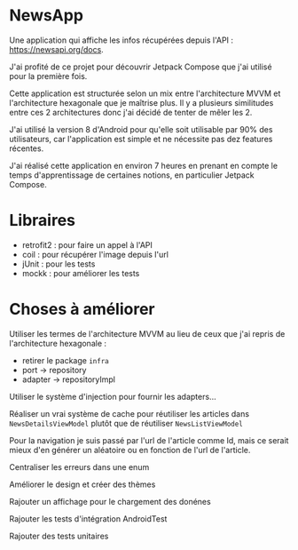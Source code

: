 # NewsApp

Une application qui affiche les infos récupérées depuis l'API : https://newsapi.org/docs.

J'ai profité de ce projet pour découvrir Jetpack Compose que j'ai utilisé pour la première fois.

Cette application est structurée selon un mix entre l'architecture MVVM et l'architecture hexagonale que je maîtrise plus. Il y a plusieurs similitudes entre ces 2 architectures donc j'ai décidé de tenter de mêler les 2.

J'ai utilisé la version 8 d'Android pour qu'elle soit utilisable par 90% des utilisateurs, car l'application est simple et ne nécessite pas dez features récentes.

J'ai réalisé cette application en environ 7 heures en prenant en compte le temps d'apprentissage de certaines notions, en particulier Jetpack Compose.

# Libraires

- retrofit2 : pour faire un appel à l'API
- coil : pour récupérer l'image depuis l'url
- jUnit : pour les tests
- mockk : pour améliorer les tests

# Choses à améliorer

Utiliser les termes de l'architecture MVVM au lieu de ceux que j'ai repris de l'architecture hexagonale :
- retirer le package `infra`
- port -> repository 
- adapter -> repositoryImpl

Utiliser le système d'injection pour fournir les adapters...

Réaliser un vrai système de cache pour réutiliser les articles dans `NewsDetailsViewModel` plutôt que de réutiliser `NewsListViewModel`

Pour la navigation je suis passé par l'url de l'article comme Id, mais ce serait mieux d'en générer un aléatoire ou en fonction de l'url de l'article.

Centraliser les erreurs dans une enum

Améliorer le design et créer des thèmes

Rajouter un affichage pour le chargement des donénes

Rajouter les tests d'intégration AndroidTest

Rajouter des tests unitaires

